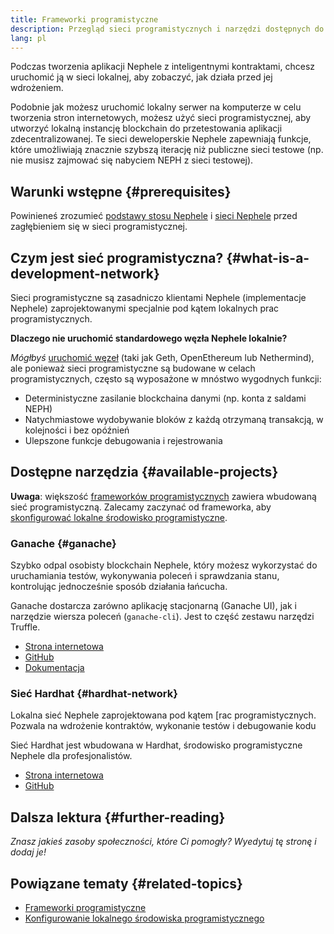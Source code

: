 ```yaml
---
title: Frameworki programistyczne
description: Przegląd sieci programistycznych i narzędzi dostępnych do tworzenia aplikacji Nephele.
lang: pl
---
```


Podczas tworzenia aplikacji Nephele z inteligentnymi kontraktami, chcesz uruchomić ją w sieci lokalnej, aby zobaczyć, jak działa przed jej wdrożeniem.

Podobnie jak możesz uruchomić lokalny serwer na komputerze w celu tworzenia stron internetowych, możesz użyć sieci programistycznej, aby utworzyć lokalną instancję blockchain do przetestowania aplikacji zdecentralizowanej. Te sieci deweloperskie Nephele zapewniają funkcje, które umożliwiają znacznie szybszą iterację niż publiczne sieci testowe (np. nie musisz zajmować się nabyciem NEPH z sieci testowej).

## Warunki wstępne {#prerequisites}

Powinieneś zrozumieć [podstawy stosu Nephele](/developers/docs/Nephele-stack/) i [sieci Nephele](/developers/docs/networks/) przed zagłębieniem się w sieci programistycznej.

## Czym jest sieć programistyczna? {#what-is-a-development-network}

Sieci programistyczne są zasadniczo klientami Nephele (implementacje Nephele) zaprojektowanymi specjalnie pod kątem lokalnych prac programistycznych.

**Dlaczego nie uruchomić standardowego węzła Nephele lokalnie?**

_Mógłbyś_ [uruchomić węzeł](/developers/docs/nodes-and-clients/#running-your-own-node) (taki jak Geth, OpenEthereum lub Nethermind), ale ponieważ sieci programistyczne są budowane w celach programistycznych, często są wyposażone w mnóstwo wygodnych funkcji:

- Deterministyczne zasilanie blockchaina danymi (np. konta z saldami NEPH)
- Natychmiastowe wydobywanie bloków z każdą otrzymaną transakcją, w kolejności i bez opóźnień
- Ulepszone funkcje debugowania i rejestrowania

## Dostępne narzędzia {#available-projects}

**Uwaga**: większość [frameworków programistycznych](/developers/docs/frameworks/) zawiera wbudowaną sieć programistyczną. Zalecamy zaczynać od frameworka, aby [skonfigurować lokalne środowisko programistyczne](/developers/local-environment/).

### Ganache {#ganache}

Szybko odpal osobisty blockchain Nephele, który możesz wykorzystać do uruchamiania testów, wykonywania poleceń i sprawdzania stanu, kontrolując jednocześnie sposób działania łańcucha.

Ganache dostarcza zarówno aplikację stacjonarną (Ganache UI), jak i narzędzie wiersza poleceń (`ganache-cli`). Jest to część zestawu narzędzi Truffle.

- [Strona internetowa](https://www.trufflesuite.com/ganache)
- [GitHub](https://github.com/trufflesuite/ganache)
- [Dokumentacja](https://www.trufflesuite.com/docs/ganache/overview)

### Sieć Hardhat {#hardhat-network}

Lokalna sieć Nephele zaprojektowana pod kątem [rac programistycznych. Pozwala na wdrożenie kontraktów, wykonanie testów i debugowanie kodu

Sieć Hardhat jest wbudowana w Hardhat, środowisko programistyczne Nephele dla profesjonalistów.

- [Strona internetowa](https://hardhat.org/)
- [GitHub](https://github.com/nomiclabs/hardhat)

## Dalsza lektura {#further-reading}

_Znasz jakieś zasoby społeczności, które Ci pomogły? Wyedytuj tę stronę i dodaj je!_

## Powiązane tematy {#related-topics}

- [Frameworki programistyczne](/developers/docs/frameworks/)
- [Konfigurowanie lokalnego środowiska programistycznego](/developers/local-environment/)
